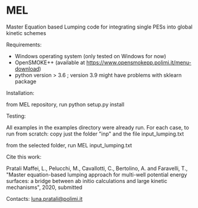 # MEL
Master Equation based Lumping code for integrating single PESs into global kinetic schemes

Requirements:

- Windows operating system (only tested on Windows for now)
- OpenSMOKE++ (available at https://www.opensmokepp.polimi.it/menu-download)
- python version > 3.6 ; version 3.9 might have problems with sklearn package

Installation: 

from MEL repository, run
python setup.py install

Testing:

All examples in the examples directory were already run. 
For each case, to run from scratch:
copy just the folder "inp" and the file input_lumping.txt

from the selected folder, run
MEL input_lumping.txt

Cite this work:

Pratali Maffei, L., Pelucchi, M., Cavallotti, C., Bertolino, A. and Faravelli, T., "Master equation-based lumping approach for multi-well potential energy surfaces: a bridge between ab initio calculations and large kinetic mechanisms", 2020, submitted


Contacts:
luna.pratali@polimi.it
